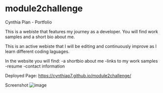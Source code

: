 # module2challenge
Cynthia Pian - Portfolio

This is a webiste that features my journey as a developer. You will find work samples and a short bio about me. 

This is an active webiste that I will be editing and continuously improve as I learn different coding laguages. 

In the website you will find:
    -a shortbio about me
    -links to my work samples
    -resume
    -contact information

Deployed Page: https://cynthiap7.github.io/module2challenge/


Screenshot
![image](https://github.com/CynthiaP7/module2challenge/assets/122586416/7853c810-6553-40ca-af10-2951c69e4b40)

